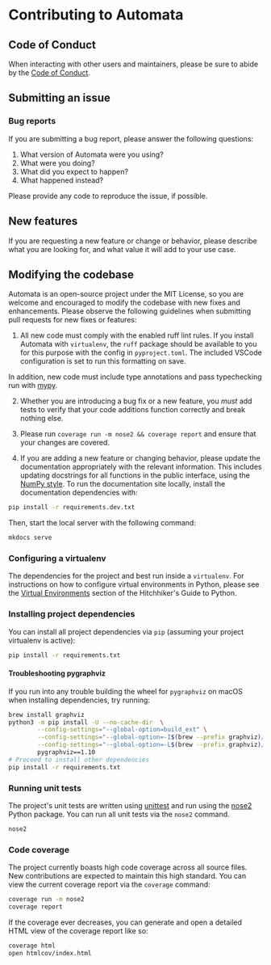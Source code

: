 # Contributing to Automata

## Code of Conduct

When interacting with other users and maintainers, please be sure to abide by
the [Code of Conduct](./CODE_OF_CONDUCT.md).

## Submitting an issue

### Bug reports

If you are submitting a bug report, please answer the following questions:

1. What version of Automata were you using?
2. What were you doing?
3. What did you expect to happen?
4. What happened instead?

Please provide any code to reproduce the issue, if possible.

## New features

If you are requesting a new feature or change or behavior, please describe what
you are looking for, and what value it will add to your use case.

## Modifying the codebase

Automata is an open-source project under the MIT License, so you are welcome and
encouraged to modify the codebase with new fixes and enhancements. Please
observe the following guidelines when submitting pull requests for new fixes or
features:

1. All new code must comply with the enabled ruff lint rules.
If you install Automata with `virtualenv`, the `ruff`
package should be available to you for this purpose with the config in `pyproject.toml`.
The included VSCode configuration is set to run this formatting on save.

In addition, new code must include type annotations and pass typechecking run with
[mypy](https://mypy.readthedocs.io/en/stable/).

2. Whether you are introducing a bug fix or a new feature, you *must* add tests
to verify that your code additions function correctly and break nothing else.

3. Please run `coverage run -m nose2 && coverage report` and ensure that your
changes are covered.

4. If you are adding a new feature or changing behavior, please
update the documentation appropriately with the relevant information. This
includes updating docstrings for all functions in the public interface, using
the [NumPy style](https://numpydoc.readthedocs.io/en/latest/format.html). To
run the documentation site locally, install the documentation dependencies
with:

```sh
pip install -r requirements.dev.txt
```

Then, start the local server with the following command:

```sh
mkdocs serve
```


### Configuring a virtualenv

The dependencies for the project and best run inside a `virtualenv`. For
instructions on how to configure virtual environments in Python, please see the
[Virtual Environments](https://docs.python-guide.org/dev/virtualenvs/)
section of the Hitchhiker's Guide to Python.

### Installing project dependencies

You can install all project dependencies via `pip` (assuming your project
virtualenv is active):

```sh
pip install -r requirements.txt
```

#### Troubleshooting pygraphviz

If you run into any trouble building the wheel for `pygraphviz` on macOS when
installing dependencies, try running:

```sh
brew install graphviz
python3 -m pip install -U --no-cache-dir  \
        --config-settings="--global-option=build_ext" \
        --config-settings="--global-option=-I$(brew --prefix graphviz)/include/" \
        --config-settings="--global-option=-L$(brew --prefix graphviz)/lib/" \
        pygraphviz==1.10
# Proceed to install other dependencies
pip install -r requirements.txt
```

### Running unit tests

The project's unit tests are written using [unittest][unittest] and run using
the [nose2][nose2] Python package. You can run all unit tests via the `nose2`
command.

```sh
nose2
```

[unittest]: https://docs.python.org/3/library/unittest.html
[nose2]: https://docs.nose2.io/en/latest/

### Code coverage

The project currently boasts high code coverage across all source files. New
contributions are expected to maintain this high standard. You can view the
current coverage report via the `coverage` command:

```sh
coverage run -m nose2
coverage report
```

If the coverage ever decreases, you can generate and open a detailed HTML view
of the coverage report like so:

```sh
coverage html
open htmlcov/index.html
```
